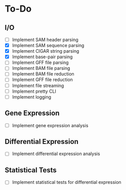 # To-Do

## I/O
- [ ] Implement SAM header parsing
- [x] Implement SAM sequence parsing
- [x] Implement CIGAR string parsing
- [x] Implement base-pair parsing
- [ ] Implement GFF file parsing
- [ ] Implement BAM file parsing
- [ ] Implement BAM file reduction
- [ ] Implement GFF file reduction
- [ ] Implement file streaming
- [ ] Implement pretty CLI
- [ ] Implement logging

## Gene Expression
- [ ] Implement gene expression analysis

## Differential Expression
- [ ] Implement differential expression analysis

## Statistical Tests
- [ ] Implement statistical tests for differential expression
